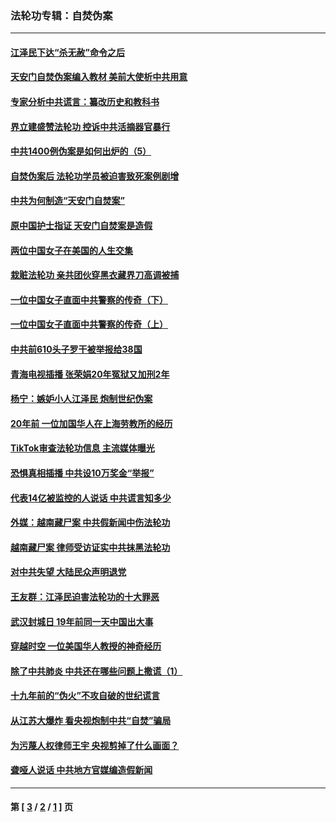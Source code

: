 ### 法轮功专辑：自焚伪案
---
#### [江泽民下达“杀无赦”命令之后](../../pages/nf5562/n13878084.md?04210430) 
#### [天安门自焚伪案编入教材 美前大使析中共用意](../../pages/nf5562/n13791932.md?04210430) 
#### [专家分析中共谎言：纂改历史和教科书](../../pages/nf5562/n13781542.md?04210430) 
#### [界立建盛赞法轮功 控诉中共活摘器官暴行](../../pages/nf5562/n13781971.md?04210430) 
#### [中共1400例伪案是如何出炉的（5）](../../pages/nf5562/n13226831.md?04210430) 
#### [自焚伪案后 法轮功学员被迫害致死案例剧增](../../pages/nf5562/n13190600.md?04210430) 
#### [中共为何制造“天安门自焚案”](../../pages/nf5562/n13183270.md?04210430) 
#### [原中国护士指证 天安门自焚案是造假](../../pages/nf5562/n13172289.md?04210430) 
#### [两位中国女子在美国的人生交集](../../pages/nf5562/n13156138.md?04210430) 
#### [栽赃法轮功 亲共团伙穿黑衣藏界刀高调被捕](../../pages/nf5562/n13073780.md?04210430) 
#### [一位中国女子直面中共警察的传奇（下）](../../pages/nf5562/n12989706.md?04210430) 
#### [一位中国女子直面中共警察的传奇（上）](../../pages/nf5562/n12985072.md?04210430) 
#### [中共前610头子罗干被举报给38国](../../pages/nf5562/n12975419.md?04210430) 
#### [青海电视插播 张荣娟20年冤狱又加刑2年](../../pages/nf5562/n12738166.md?04210430) 
#### [杨宁：嫉妒小人江泽民 炮制世纪伪案](../../pages/nf5562/n12724108.md?04210430) 
#### [20年前 一位加国华人在上海劳教所的经历](../../pages/nf5562/n12707932.md?04210430) 
#### [TikTok审查法轮功信息 主流媒体曝光](../../pages/nf5562/n12362336.md?04210430) 
#### [恐惧真相插播 中共设10万奖金“举报”](../../pages/nf5562/n12306396.md?04210430) 
#### [代表14亿被监控的人说话 中共谎言知多少](../../pages/nf5562/n12297484.md?04210430) 
#### [外媒：越南藏尸案 中共假新闻中伤法轮功](../../pages/nf5562/n12264411.md?04210430) 
#### [越南藏尸案 律师受访证实中共抹黑法轮功](../../pages/nf5562/n12261878.md?04210430) 
#### [对中共失望 大陆民众声明退党](../../pages/nf5562/n12187315.md?04210430) 
#### [王友群：江泽民迫害法轮功的十大罪恶](../../pages/nf5562/n12169074.md?04210430) 
#### [武汉封城日 19年前同一天中国出大事](../../pages/nf5562/n12150901.md?04210430) 
#### [穿越时空  一位美国华人教授的神奇经历](../../pages/nf5562/n12097460.md?04210430) 
#### [除了中共肺炎 中共还在哪些问题上撒谎（1）](../../pages/nf5562/n11955770.md?04210430) 
#### [十九年前的“伪火”不攻自破的世纪谎言](../../pages/nf5562/n11813238.md?04210430) 
#### [从江苏大爆炸 看央视炮制中共“自焚”骗局](../../pages/nf5562/n11140275.md?04210430) 
#### [为污蔑人权律师王宇 央视剪掉了什么画面？](../../pages/nf5562/n11130142.md?04210430) 
#### [聋哑人说话 中共地方官媒编造假新闻](../../pages/nf5562/n11006067.md?04210430) 

---
#### 第 [ [3](./3.md?04210430) / [2](./2.md?04210430) / [1](./1.md?04210430) ] 页
